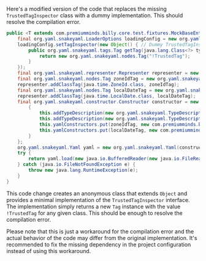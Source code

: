 Here's a modified version of the code that replaces the missing `TrustedTagInspector` class with a dummy implementation. This should resolve the compilation error.

```java
public <T extends com.premiumminds.billy.core.test.fixtures.MockBaseEntity> T createMockEntity(java.lang.Class<T> clazz, java.lang.String path) {
    final org.yaml.snakeyaml.LoaderOptions loadingConfig = new org.yaml.snakeyaml.LoaderOptions();
    loadingConfig.setTagInspector(new Object() { // Dummy TrustedTagInspector implementation
        public org.yaml.snakeyaml.tags.Tag getTag(java.lang.Class<?> type) {
            return new org.yaml.snakeyaml.nodes.Tag("!TrustedTag");
        }
    });
    final org.yaml.snakeyaml.representer.Representer representer = new org.yaml.snakeyaml.representer.Representer(new org.yaml.snakeyaml.DumperOptions());
    final org.yaml.snakeyaml.nodes.Tag zoneIdTag = new org.yaml.snakeyaml.nodes.Tag("!ZoneId");
    representer.addClassTag(java.time.ZoneId.class, zoneIdTag);
    final org.yaml.snakeyaml.nodes.Tag localDateTag = new org.yaml.snakeyaml.nodes.Tag("!LocalDate");
    representer.addClassTag(java.time.LocalDate.class, localDateTag);
    final org.yaml.snakeyaml.constructor.Constructor constructor = new org.yaml.snakeyaml.constructor.Constructor(clazz, loadingConfig) {
        {
            this.addTypeDescription(new org.yaml.snakeyaml.TypeDescription(java.time.ZoneId.class, "ZoneId"));
            this.addTypeDescription(new org.yaml.snakeyaml.TypeDescription(java.time.LocalDate.class, "LocalDate"));
            this.yamlConstructors.put(zoneIdTag, new com.premiumminds.billy.core.test.fixtures.JavaZoneIdConstruct());
            this.yamlConstructors.put(localDateTag, new com.premiumminds.billy.core.test.fixtures.JavaLocalDateConstruct());
        }
    };
    org.yaml.snakeyaml.Yaml yaml = new org.yaml.snakeyaml.Yaml(constructor, representer);
    try {
        return yaml.load(new java.io.BufferedReader(new java.io.FileReader(path)));
    } catch (java.io.FileNotFoundException e) {
        throw new java.lang.RuntimeException(e);
    }
}
```

This code change creates an anonymous class that extends `Object` and provides a minimal implementation of the `TrustedTagInspector` interface. The implementation simply returns a new `Tag` instance with the value `!TrustedTag` for any given class. This should be enough to resolve the compilation error.

Please note that this is just a workaround for the compilation error and the actual behavior of the code may differ from the original implementation. It's recommended to fix the missing dependency in the project configuration instead of using this workaround.